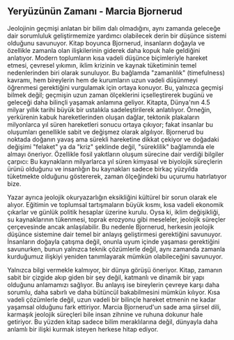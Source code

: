 ## Yeryüzünün Zamanı - Marcia Bjornerud

Jeolojinin geçmişi anlatan bir bilim dalı olmadığını, aynı zamanda geleceğe dair sorumluluk geliştirmemize yardımcı olabilecek derin bir düşünce sistemi olduğunu savunuyor. Kitap boyunca Bjornerud, insanların doğayla ve özellikle zamanla olan ilişkilerinin giderek daha kopuk hale geldiğini anlatıyor. Modern toplumların kısa vadeli düşünce biçimleriyle hareket etmesi, çevresel yıkımın, iklim krizinin ve kaynak tüketiminin temel nedenlerinden biri olarak sunuluyor. Bu bağlamda "zamanlılık" (timefulness) kavramı, hem bireylerin hem de kurumların uzun vadeli düşünmeyi öğrenmesi gerektiğini vurgulamak için ortaya konuyor. Bu, yalnızca geçmişi bilmek değil; geçmişin uzun zaman ölçeklerini içselleştirerek bugünü ve geleceği daha bilinçli yaşamak anlamına geliyor. Kitapta, Dünya'nın 4.5 milyar yıllık tarihi büyük bir ustalıkla sadeleştirilerek anlatılıyor. Örneğin, yerkürenin kabuk hareketlerinden oluşan dağlar, tektonik plakaların milyonlarca yıl süren hareketleri sonucu ortaya çıkıyor; fakat insanlar bu oluşumları genellikle sabit ve değişmez olarak algılıyor. Bjornerud bu noktada doğanın yavaş ama sürekli hareketine dikkat çekiyor ve doğadaki değişimi "felaket" ya da "kriz" şeklinde değil, "süreklilik" bağlamında ele almayı öneriyor. Özellikle fosil yakıtların oluşum sürecine dair verdiği bilgiler çarpıcı: Bu kaynakların milyarlarca yıl süren kimyasal ve biyolojik süreçlerin ürünü olduğunu ve insanlığın bu kaynakları sadece birkaç yüzyılda tüketmekte olduğunu göstererek, zaman ölçeğindeki bu uçurumu hatırlatıyor bize.

Yazar ayrıca jeolojik okuryazarlığın eksikliğini kültürel bir sorun olarak ele alıyor. Eğitimin ve toplumsal tartışmaların büyük kısmı, kısa vadeli ekonomik çıkarlar ve günlük politik hesaplar üzerine kurulu. Oysa ki, iklim değişikliği, su kaynaklarının tükenmesi, toprak erozyonu gibi meseleler, jeolojik süreçler çerçevesinde ancak anlaşılabilir. Bu nedenle Bjornerud, herkesin jeolojik düşünce sistemine dair temel bir anlayış geliştirmesi gerektiğini savunuyor. İnsanların doğayla çatışma değil, onunla uyum içinde yaşaması gerektiğini savunurken, bunun yalnızca teknik çözümlerle değil, aynı zamanda zamanla kurduğumuz ilişkiyi yeniden tanımlayarak mümkün olabileceğini savunuyor.

Yalnızca bilgi vermekle kalmıyor, bir dünya görüşü öneriyor. Kitap, zamanın sabit bir çizgide akıp giden bir şey değil, katmanlı ve dinamik bir yapı olduğunu anlamamızı sağlıyor. Bu anlayış ise bireylerin çevreye karşı daha sorumlu, daha sabırlı ve daha bütüncül bakabilmesini mümkün kılıyor. Kısa vadeli çözümlerle değil, uzun vadeli bir bilinçle hareket etmenin ne kadar yaşamsal olduğunu fark ettiriyor. Marcia Bjornerud'un sade ama şiirsel dili, karmaşık jeolojik süreçleri bile insan zihnine ve ruhuna dokunur hale getiriyor. Bu yüzden kitap sadece bilim meraklılarına değil, dünyayla daha anlamlı bir ilişki kurmak isteyen herkese hitap ediyor.